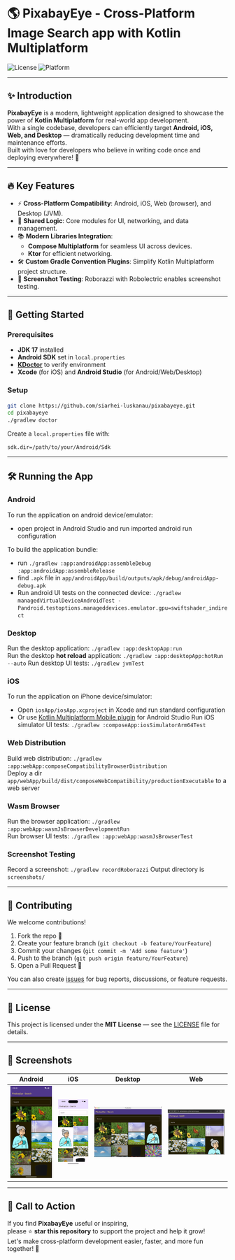 # 🌎 PixabayEye - Cross-Platform Image Search app with Kotlin Multiplatform

![License](https://img.shields.io/github/license/siarhei-luskanau/pixabayeye)
![Platform](https://img.shields.io/badge/platform-Android%20%7C%20iOS%20%7C%20Web%20%7C%20Desktop-blue)

---

## ✨ Introduction

**PixabayEye** is a modern, lightweight application designed to showcase the power of **Kotlin Multiplatform** for real-world app development.  
With a single codebase, developers can efficiently target **Android, iOS, Web, and Desktop** — dramatically reducing development time and maintenance efforts.  
Built with love for developers who believe in writing code once and deploying everywhere! 🚀

---

## 🔥 Key Features

- ⚡ **Cross-Platform Compatibility**: Android, iOS, Web (browser), and Desktop (JVM).
- 💬 **Shared Logic**: Core modules for UI, networking, and data management.
- 📚 **Modern Libraries Integration**:
    - **Compose Multiplatform** for seamless UI across devices.
    - **Ktor** for efficient networking.
- 🛠 **Custom Gradle Convention Plugins**: Simplify Kotlin Multiplatform project structure.
- 📸 **Screenshot Testing**: Roborazzi with Robolectric enables screenshot testing.

---

## 🚀 Getting Started

### Prerequisites

- **JDK 17** installed
- **Android SDK** set in `local.properties`
- **[KDoctor](https://github.com/Kotlin/kdoctor)** to verify environment
- **Xcode** (for iOS) and **Android Studio** (for Android/Web/Desktop)

### Setup

```bash
git clone https://github.com/siarhei-luskanau/pixabayeye.git
cd pixabayeye
./gradlew doctor
```

Create a `local.properties` file with:

```properties
sdk.dir=/path/to/your/Android/Sdk
```

---

## 🛠 Running the App

### Android
To run the application on android device/emulator:
- open project in Android Studio and run imported android run configuration

To build the application bundle:
- run `./gradlew :app:androidApp:assembleDebug :app:androidApp:assembleRelease`
- find `.apk` file in `app/androidApp/build/outputs/apk/debug/androidApp-debug.apk`
- Run android UI tests on the connected device: `./gradlew managedVirtualDeviceAndroidTest -Pandroid.testoptions.manageddevices.emulator.gpu=swiftshader_indirect`

### Desktop
Run the desktop application: `./gradlew :app:desktopApp:run`  
Run the desktop **hot reload** application: `./gradlew :app:desktopApp:hotRun --auto`
Run desktop UI tests: `./gradlew jvmTest`

### iOS
To run the application on iPhone device/simulator:
- Open `iosApp/iosApp.xcproject` in Xcode and run standard configuration
- Or use [Kotlin Multiplatform Mobile plugin](https://plugins.jetbrains.com/plugin/14936-kotlin-multiplatform-mobile) for Android Studio
  Run iOS simulator UI tests: `./gradlew :composeApp:iosSimulatorArm64Test`

### Web Distribution
Build web distribution: `./gradlew :app:webApp:composeCompatibilityBrowserDistribution`  
Deploy a dir `app/webApp/build/dist/composeWebCompatibility/productionExecutable` to a web server

### Wasm Browser
Run the browser application: `./gradlew :app:webApp:wasmJsBrowserDevelopmentRun`  
Run browser UI tests: `./gradlew :app:webApp:wasmJsBrowserTest`

### Screenshot Testing
Record a screenshot: `./gradlew recordRoborazzi`
Output directory is `screenshots/`

---

## 🤝 Contributing

We welcome contributions!

1. Fork the repo 🍴
2. Create your feature branch (`git checkout -b feature/YourFeature`)
3. Commit your changes (`git commit -m 'Add some feature'`)
4. Push to the branch (`git push origin feature/YourFeature`)
5. Open a Pull Request 🚀

You can also create [issues](https://github.com/siarhei-luskanau/pixabayeye/issues) for bug reports, discussions, or feature requests.

---

## 📜 License

This project is licensed under the **MIT License** — see the [LICENSE](https://github.com/siarhei-luskanau/pixabayeye/blob/main/LICENSE) file for details.

---

## 📸 Screenshots

| Android | iOS | Desktop | Web |
|:-------:|:---:|:-------:|:---:|
| ![Android Screenshot](composeApp/android.png) | ![iOS Screenshot](composeApp/ios.png) | ![Desktop Screenshot](composeApp/desktop.png) | ![Web Screenshot](composeApp/web.png) |

---

## 🌟 Call to Action

If you find **PixabayEye** useful or inspiring,  
please ⭐ **star this repository** to support the project and help it grow!  
Let's make cross-platform development easier, faster, and more fun together! 🚀
